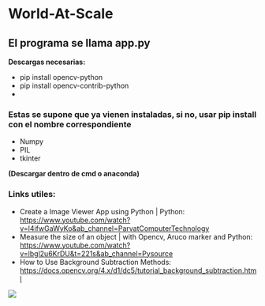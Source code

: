 
# World-At-Scale

## El programa se llama app.py

**Descargas necesarias:**
- pip install opencv-python
- pip install opencv-contrib-python
- 
### Estas se supone que ya vienen instaladas, si no, usar pip install con el nombre correspondiente

- Numpy
- PIL
- tkinter

 **(Descargar dentro de cmd o anaconda)**

### Links utiles:
- Create a Image Viewer App using Python | Python: https://www.youtube.com/watch?v=l4ifwGaWyKo&ab_channel=ParvatComputerTechnology
- Measure the size of an object | with Opencv, Aruco marker and Python: https://www.youtube.com/watch?v=lbgl2u6KrDU&t=221s&ab_channel=Pysource
- How to Use Background Subtraction Methods: https://docs.opencv.org/4.x/d1/dc5/tutorial_background_subtraction.html  

![](https://www.gran-turismo.com/gtsport/decal/6917621470574151192_1.png)
